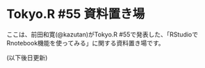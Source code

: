 # Tokyo.R #55 資料置き場

ここは、前田和寛(@kazutan)がTokyo.R #55で発表した、「RStudioでRnotebook機能を使ってみる」に関する資料置き場です。

(以下後日更新)